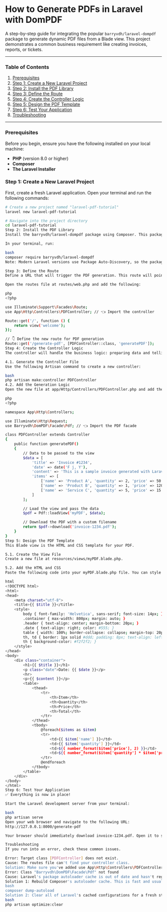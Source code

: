 # How to Generate PDFs in Laravel with DomPDF

A step-by-step guide for integrating the popular `barryvdh/laravel-dompdf` package to generate dynamic PDF files from a Blade view. This project demonstrates a common business requirement like creating invoices, reports, or tickets.

---

### Table of Contents
1.  [Prerequisites](#prerequisites)
2.  [Step 1: Create a New Laravel Project](#step-1-create-a-new-laravel-project)
3.  [Step 2: Install the PDF Library](#step-2-install-the-pdf-library)
4.  [Step 3: Define the Route](#step-3-define-the-route)
5.  [Step 4: Create the Controller Logic](#step-4-create-the-controller-logic)
6.  [Step 5: Design the PDF Template](#step-5-design-the-pdf-template)
7.  [Step 6: Test Your Application](#step-6-test-your-application)
8.  [Troubleshooting](#troubleshooting)

---

### Prerequisites

Before you begin, ensure you have the following installed on your local machine:
*   **PHP** (version 8.0 or higher)
*   **Composer**
*   **The Laravel Installer**

### Step 1: Create a New Laravel Project

First, create a fresh Laravel application. Open your terminal and run the following commands:

```bash
# Create a new project named "laravel-pdf-tutorial"
laravel new laravel-pdf-tutorial

# Navigate into the project directory
cd laravel-pdf-tutorial
Step 2: Install the PDF Library
Install the barryvdh/laravel-dompdf package using Composer. This package is a widely-used wrapper that makes the DomPDF library easy to use in Laravel.

In your terminal, run:

bash
composer require barryvdh/laravel-dompdf
Note: Modern Laravel versions use Package Auto-Discovery, so the package should be ready to use immediately without any manual setup in config/app.php.

Step 3: Define the Route
Define a URL that will trigger the PDF generation. This route will point to a method in our controller.

Open the routes file at routes/web.php and add the following:

php
<?php

use Illuminate\Support\Facades\Route;
use App\Http\Controllers\PDFController; // 👈 Import the controller

Route::get('/', function () {
    return view('welcome');
});

// 👇 Define the new route for PDF generation
Route::get('/generate-pdf', [PDFController::class, 'generatePDF']);
Step 4: Create the Controller Logic
The controller will handle the business logic: preparing data and telling DomPDF to generate the document.

4.1. Generate the Controller File
Use the following Artisan command to create a new controller:

bash
php artisan make:controller PDFController
4.2. Add the Generation Logic
Open the new file at app/Http/Controllers/PDFController.php and add the generatePDF method.

php
<?php

namespace App\Http\Controllers;

use Illuminate\Http\Request;
use Barryvdh\DomPDF\Facade\Pdf; // 👈 Import the PDF facade

class PDFController extends Controller
{
    public function generatePDF()
    {
        // Data to be passed to the view
        $data = [
            'title' => 'Invoice #1234',
            'date' => date('F j, Y'),
            'content' => 'This is a sample invoice generated with Laravel and DomPDF.',
            'items' => [
                ['name' => 'Product A', 'quantity' => 2, 'price' => 50.00],
                ['name' => 'Product B', 'quantity' => 1, 'price' => 120.50],
                ['name' => 'Service C', 'quantity' => 5, 'price' => 15.00],
            ]
        ];

        // Load the view and pass the data
        $pdf = Pdf::loadView('myPDF', $data);

        // Download the PDF with a custom filename
        return $pdf->download('invoice-1234.pdf');
    }
}
Step 5: Design the PDF Template
This Blade view is the HTML and CSS template for your PDF.

5.1. Create the View File
Create a new file at resources/views/myPDF.blade.php.

5.2. Add the HTML and CSS
Paste the following code into your myPDF.blade.php file. You can style this just like a regular web page.

html
<!DOCTYPE html>
<html>
<head>
    <meta charset="utf-8">
    <title>{{ $title }}</title>
    <style>
        body { font-family: 'Helvetica', sans-serif; font-size: 14px; }
        .container { max-width: 800px; margin: auto; }
        .header { text-align: center; margin-bottom: 20px; }
        .date { text-align: right; color: #555; }
        table { width: 100%; border-collapse: collapse; margin-top: 20px; }
        th, td { border: 1px solid #ddd; padding: 8px; text-align: left; }
        th { background-color: #f2f2f2; }
    </style>
</head>
<body>
    <div class="container">
        <h1>{{ $title }}</h1>
        <p class="date">Date: {{ $date }}</p>
        <hr>
        <p>{{ $content }}</p>
        <table>
            <thead>
                <tr>
                    <th>Item</th>
                    <th>Quantity</th>
                    <th>Price</th>
                    <th>Total</th>
                </tr>
            </thead>
            <tbody>
                @foreach($items as $item)
                <tr>
                    <td>{{ $item['name'] }}</td>
                    <td>{{ $item['quantity'] }}</td>
                    <td>${{ number_format($item['price'], 2) }}</td>
                    <td>${{ number_format($item['quantity'] * $item['price'], 2) }}</td>
                </tr>
                @endforeach
            </tbody>
        </table>
    </div>
</body>
</html>
Step 6: Test Your Application
✅ Everything is now in place!

Start the Laravel development server from your terminal:

bash
php artisan serve
Open your web browser and navigate to the following URL:
http://127.0.0.1:8000/generate-pdf

Your browser should immediately download invoice-1234.pdf. Open it to see your final document!

Troubleshooting
If you run into an error, check these common issues.

Error: Target class [PDFController] does not exist.
Cause: The routes file can't find your controller class.
Solution: Make sure you've added use App\Http\Controllers\PDFController; at the top of your routes/web.php file.
Error: Class "Barryvdh\DomPDF\Facade\Pdf" not found
Cause: Laravel's package autoloader cache is out of date and hasn't registered the Pdf alias.
Solution 1: Rebuild Composer's autoloader cache. This is fast and usually effective.
bash
composer dump-autoload
Solution 2: Clear all of Laravel's cached configurations for a fresh start.
bash
php artisan optimize:clear

